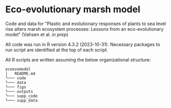 # Eco-evolutionary marsh model

Code and data for "Plastic and evolutionary responses of plants to sea level rise alters marsh ecosystem processes: Lessons from an eco-evolutionary model" (Vahsen et al. *in prep*)

All code was run in R version 4.3.2 (2023-10-31). Necessary packages to run script are identified at the top of each script.

All R scripts are written assuming the below organizational structure:
```
ecoevomodel
│   README.md
└─── code
└─── data
└─── figs
└─── outputs
└─── supp_code
└─── supp_data
```
